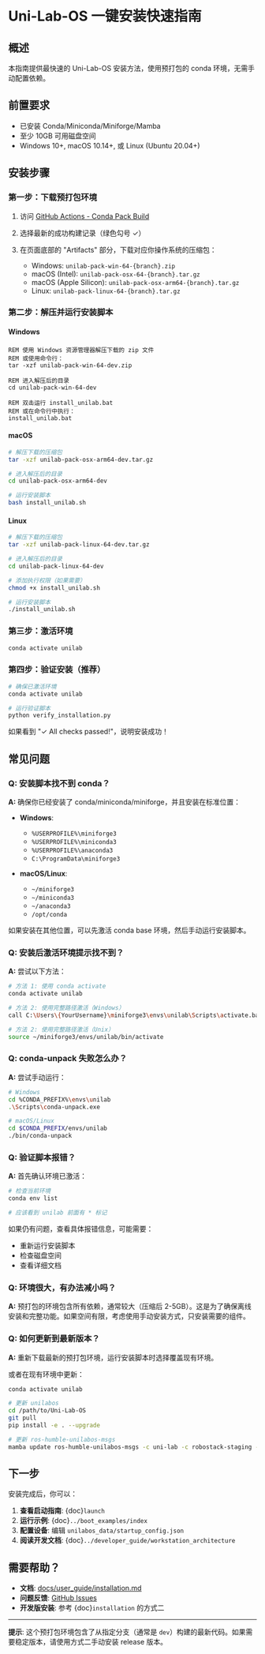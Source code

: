 # Uni-Lab-OS 一键安装快速指南

## 概述

本指南提供最快速的 Uni-Lab-OS 安装方法，使用预打包的 conda 环境，无需手动配置依赖。

## 前置要求

- 已安装 Conda/Miniconda/Miniforge/Mamba
- 至少 10GB 可用磁盘空间
- Windows 10+, macOS 10.14+, 或 Linux (Ubuntu 20.04+)

## 安装步骤

### 第一步：下载预打包环境

1. 访问 [GitHub Actions - Conda Pack Build](https://github.com/dptech-corp/Uni-Lab-OS/actions/workflows/conda-pack-build.yml)

2. 选择最新的成功构建记录（绿色勾号 ✓）

3. 在页面底部的 "Artifacts" 部分，下载对应你操作系统的压缩包：
   - Windows: `unilab-pack-win-64-{branch}.zip`
   - macOS (Intel): `unilab-pack-osx-64-{branch}.tar.gz`
   - macOS (Apple Silicon): `unilab-pack-osx-arm64-{branch}.tar.gz`
   - Linux: `unilab-pack-linux-64-{branch}.tar.gz`

### 第二步：解压并运行安装脚本

#### Windows

```batch
REM 使用 Windows 资源管理器解压下载的 zip 文件
REM 或使用命令行：
tar -xzf unilab-pack-win-64-dev.zip

REM 进入解压后的目录
cd unilab-pack-win-64-dev

REM 双击运行 install_unilab.bat
REM 或在命令行中执行：
install_unilab.bat
```

#### macOS

```bash
# 解压下载的压缩包
tar -xzf unilab-pack-osx-arm64-dev.tar.gz

# 进入解压后的目录
cd unilab-pack-osx-arm64-dev

# 运行安装脚本
bash install_unilab.sh
```

#### Linux

```bash
# 解压下载的压缩包
tar -xzf unilab-pack-linux-64-dev.tar.gz

# 进入解压后的目录
cd unilab-pack-linux-64-dev

# 添加执行权限（如果需要）
chmod +x install_unilab.sh

# 运行安装脚本
./install_unilab.sh
```

### 第三步：激活环境

```bash
conda activate unilab
```

### 第四步：验证安装（推荐）

```bash
# 确保已激活环境
conda activate unilab

# 运行验证脚本
python verify_installation.py
```

如果看到 "✓ All checks passed!"，说明安装成功！

## 常见问题

### Q: 安装脚本找不到 conda？

**A:** 确保你已经安装了 conda/miniconda/miniforge，并且安装在标准位置：

- **Windows**:

  - `%USERPROFILE%\miniforge3`
  - `%USERPROFILE%\miniconda3`
  - `%USERPROFILE%\anaconda3`
  - `C:\ProgramData\miniforge3`

- **macOS/Linux**:
  - `~/miniforge3`
  - `~/miniconda3`
  - `~/anaconda3`
  - `/opt/conda`

如果安装在其他位置，可以先激活 conda base 环境，然后手动运行安装脚本。

### Q: 安装后激活环境提示找不到？

**A:** 尝试以下方法：

```bash
# 方法 1: 使用 conda activate
conda activate unilab

# 方法 2: 使用完整路径激活（Windows）
call C:\Users\{YourUsername}\miniforge3\envs\unilab\Scripts\activate.bat

# 方法 2: 使用完整路径激活（Unix）
source ~/miniforge3/envs/unilab/bin/activate
```

### Q: conda-unpack 失败怎么办？

**A:** 尝试手动运行：

```bash
# Windows
cd %CONDA_PREFIX%\envs\unilab
.\Scripts\conda-unpack.exe

# macOS/Linux
cd $CONDA_PREFIX/envs/unilab
./bin/conda-unpack
```

### Q: 验证脚本报错？

**A:** 首先确认环境已激活：

```bash
# 检查当前环境
conda env list

# 应该看到 unilab 前面有 * 标记
```

如果仍有问题，查看具体报错信息，可能需要：

- 重新运行安装脚本
- 检查磁盘空间
- 查看详细文档

### Q: 环境很大，有办法减小吗？

**A:** 预打包的环境包含所有依赖，通常较大（压缩后 2-5GB）。这是为了确保离线安装和完整功能。如果空间有限，考虑使用手动安装方式，只安装需要的组件。

### Q: 如何更新到最新版本？

**A:** 重新下载最新的预打包环境，运行安装脚本时选择覆盖现有环境。

或者在现有环境中更新：

```bash
conda activate unilab

# 更新 unilabos
cd /path/to/Uni-Lab-OS
git pull
pip install -e . --upgrade

# 更新 ros-humble-unilabos-msgs
mamba update ros-humble-unilabos-msgs -c uni-lab -c robostack-staging -c conda-forge
```

## 下一步

安装完成后，你可以：

1. **查看启动指南**: {doc}`launch`
2. **运行示例**: {doc}`../boot_examples/index`
3. **配置设备**: 编辑 `unilabos_data/startup_config.json`
4. **阅读开发文档**: {doc}`../developer_guide/workstation_architecture`

## 需要帮助？

- **文档**: [docs/user_guide/installation.md](installation.md)
- **问题反馈**: [GitHub Issues](https://github.com/dptech-corp/Uni-Lab-OS/issues)
- **开发版安装**: 参考 {doc}`installation` 的方式二

---

**提示**: 这个预打包环境包含了从指定分支（通常是 `dev`）构建的最新代码。如果需要稳定版本，请使用方式二手动安装 release 版本。
